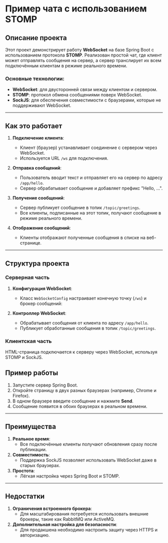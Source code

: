 # Пример чата с использованием STOMP

## Описание проекта

Этот проект демонстрирует работу **WebSocket** на базе Spring Boot с использованием протокола **STOMP**. Реализован простой чат, где клиент может отправлять сообщения на сервер, а сервер транслирует их всем подключённым клиентам в режиме реального времени.

### Основные технологии:
- **WebSocket**: для двусторонней связи между клиентом и сервером.
- **STOMP**: протокол обмена сообщениями поверх WebSocket.
- **SockJS**: для обеспечения совместимости с браузерами, которые не поддерживают WebSocket.

---

## Как это работает

1. **Подключение клиента**:
    - Клиент (браузер) устанавливает соединение с сервером через WebSocket.
    - Используется URL `/ws` для подключения.

2. **Отправка сообщений**:
    - Пользователь вводит текст и отправляет его на сервер по адресу `/app/hello`.
    - Сервер обрабатывает сообщение и добавляет префикс "Hello, ...".

3. **Получение сообщений**:
    - Сервер публикует сообщение в топик `/topic/greetings`.
    - Все клиенты, подписанные на этот топик, получают сообщение в режиме реального времени.

4. **Отображение сообщений**:
    - Клиенты отображают полученные сообщения в списке на веб-странице.

---

## Структура проекта

### Серверная часть

1. **Конфигурация WebSocket**:
    - Класс `WebSocketConfig` настраивает конечную точку (`/ws`) и брокер сообщений:

2. **Контроллер WebSocket**:
    - Обрабатывает сообщения от клиента по адресу `/app/hello`.
    - Публикует обработанные сообщения в топик `/topic/greetings`.

### Клиентская часть

HTML-страница подключается к серверу через WebSocket, используя STOMP и SockJS.

## Пример работы

1. Запустите сервер Spring Boot.
2. Откройте страницу в двух разных браузерах (например, Chrome и Firefox).
3. В одном браузере введите сообщение и нажмите **Send**.
4. Сообщение появится в обоих браузерах в реальном времени.

---

## Преимущества

1. **Реальное время**:
    - Все подключённые клиенты получают обновления сразу после публикации.
2. **Совместимость**:
    - Поддержка SockJS позволяет использовать WebSocket даже в старых браузерах.
3. **Простота**:
    - Лёгкая настройка через Spring Boot и STOMP.

---

## Недостатки

1. **Ограничения встроенного брокера**:
    - Для масштабирования потребуется использовать внешние брокеры, такие как RabbitMQ или ActiveMQ.
2. **Дополнительная настройка для безопасности**:
    - Для продакшена необходимо настроить защиту через HTTPS и авторизацию.

